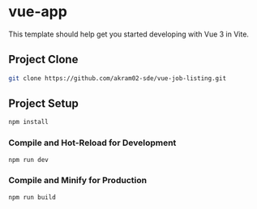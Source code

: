 # vue-app

This template should help get you started developing with Vue 3 in Vite.

## Project Clone
```sh
git clone https://github.com/akram02-sde/vue-job-listing.git
```
 
## Project Setup

```sh
npm install
```

### Compile and Hot-Reload for Development

```sh
npm run dev
```

### Compile and Minify for Production

```sh
npm run build
```
